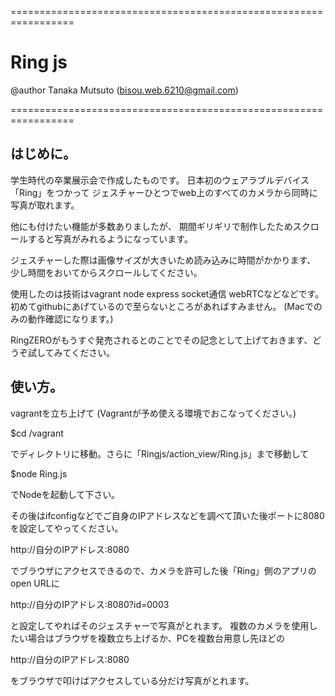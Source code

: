  =================================================================

 # Ring js
   @author Tanaka Mutsuto (bisou.web.6210@gmail.com)

 =================================================================


 ## はじめに。

 学生時代の卒業展示会で作成したものです。
 日本初のウェアラブルデバイス「Ring」をつかって
 ジェスチャーひとつでweb上のすべてのカメラから同時に写真が取れます。

 他にも付けたい機能が多数ありましたが、
 期間ギリギリで制作したためスクロールすると写真がみれるようになっています。

 ジェスチャーした際は画像サイズが大きいため読み込みに時間がかかります、
 少し時間をおいてからスクロールしてください。

 使用したのは技術はvagrant node express socket通信 webRTCなどなどです。
 初めてgithubにあげているので至らないところがあればすみません。
 (Macでのみの動作確認になります。)

 RingZEROがもうすぐ発売されるとのことでその記念として上げておきます、どうぞ試してみてください。


 ## 使い方。

 vagrantを立ち上げて (Vagrantが予め使える環境でおこなってください。)

 $cd /vagrant

 でディレクトリに移動。さらに「Ringjs/action_view/Ring.js」まで移動して

 $node Ring.js

 でNodeを起動して下さい。

 その後はifconfigなどでご自身のIPアドレスなどを調べて頂いた後ポートに8080を設定してやってください。

 http://自分のIPアドレス:8080

 でブラウザにアクセスできるので、カメラを許可した後「Ring」側のアプリのopen URLに

 http://自分のIPアドレス:8080?id=0003

 と設定してやればそのジェスチャーで写真がとれます。
 複数のカメラを使用したい場合はブラウザを複数立ち上げるか、PCを複数台用意し先ほどの

 http://自分のIPアドレス:8080

 をブラウザで叩けばアクセスしている分だけ写真がとれます。